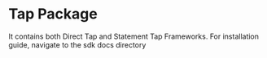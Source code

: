 # Tap Package

It contains both Direct Tap and Statement Tap Frameworks. For installation guide, navigate to the sdk docs directory
